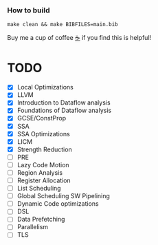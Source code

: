 
### How to build

```
make clean && make BIBFILES=main.bib
```


Buy me a cup of coffee [☕️](https://user-images.githubusercontent.com/45984215/202376581-4837a283-4812-4063-82bc-cc9c3101d3a5.jpg) if you find this is helpful! 




# TODO

- [X] Local Optimizations
- [X] LLVM
- [X] Introduction to Dataflow analysis
- [X] Foundations of Dataflow analysis
- [X] GCSE/ConstProp
- [X] SSA
- [X] SSA Optimizations 
- [X] LICM
- [X] Strength Reduction
- [ ] PRE
- [ ] Lazy Code Motion
- [ ] Region Analysis
- [ ] Register Allocation
- [ ] List Scheduling
- [ ] Global Scheduling SW Pipelining
- [ ] Dynamic Code optimizations
- [ ] DSL
- [ ] Data Prefetching
- [ ] Parallelism
- [ ] TLS
